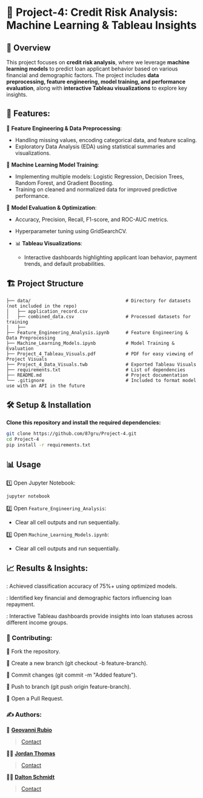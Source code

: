 # 📌 Project-4: Credit Risk Analysis: Machine Learning & Tableau Insights

## 📖 Overview
This project focuses on **credit risk analysis**, where we leverage **machine learning models** to predict loan applicant behavior based on various financial and demographic factors. The project includes **data preprocessing, feature engineering, model training, and performance evaluation**, along with **interactive Tableau visualizations** to explore key insights.

## 🚀 Features:

🔄 **Feature Engineering & Data Preprocessing**:

  - Handling missing values, encoding categorical data, and feature scaling.
  - Exploratory Data Analysis (EDA) using statistical summaries and visualizations.

🤖 **Machine Learning Model Training**:

  - Implementing multiple models: Logistic Regression, Decision Trees, Random Forest, and Gradient Boosting.
  - Training on cleaned and normalized data for improved predictive performance.

🎯 **Model Evaluation & Optimization**:

  - Accuracy, Precision, Recall, F1-score, and ROC-AUC metrics.
  - Hyperparameter tuning using GridSearchCV.

- 📊 **Tableau Visualizations**:

  - Interactive dashboards highlighting applicant loan behavior, payment trends, and default probabilities.

## 🏗️ Project Structure
```
├── data/                                   # Directory for datasets (not included in the repo)
│   ├── application_record.csv
│   ├── combined_data.csv                   # Processed datasets for training
│   ├──
├── Feature_Engineering_Analysis.ipynb      # Feature Engineering & Data Preprocessing
├── Machine_Learning_Models.ipynb           # Model Training & Evaluation
├── Project_4_Tableau_Visuals.pdf           # PDF for easy viewing of Project Visuals
├── Project_4_Data_Visuals.twb              # Exported Tableau Visuals
├── requirements.txt                        # List of dependencies
├── README.md                               # Project documentation
└── .gitignore                              # Included to format model use with an API in the future
```

## 🛠 Setup & Installation

**Clone this repository and install the required dependencies:**

```bash
git clone https://github.com/87gru/Project-4.git
cd Project-4
pip install -r requirements.txt
```

## 📊 Usage

1️⃣ Open Jupyter Notebook:
```bash
jupyter notebook
```

2️⃣ Open `Feature_Engineering_Analysis`:

- Clear all cell outputs and run sequentially.

3️⃣ Open `Machine_Learning_Models.ipynb`:

- Clear all cell outputs and run sequentially.


## 📈 Results & Insights:

: Achieved classification accuracy of 75%+ using optimized models.

: Identified key financial and demographic factors influencing loan repayment.

: Interactive Tableau dashboards provide insights into loan statuses across different income groups.

### 🤝 Contributing:

📍 Fork the repository.

📍 Create a new branch (git checkout -b feature-branch).

📍 Commit changes (git commit -m "Added feature").

📍 Push to branch (git push origin feature-branch).

📍 Open a Pull Request.

### ✍️ Authors:

🤹 **[Geovanni Rubio](https://github.com/87gru)**

> [Contact](geo.rubio87@gmail.com)

🧑‍🦱 **[Jordan Thomas](https://github.com/Jrdthomas1)**

> [Contact](jcthomas1028@gmail.com)

🧑‍🦲 **[Dalton Schmidt](https://github.com/Sharkb8t)**

> [Contact](daltonaschmidt@gmail.com)
